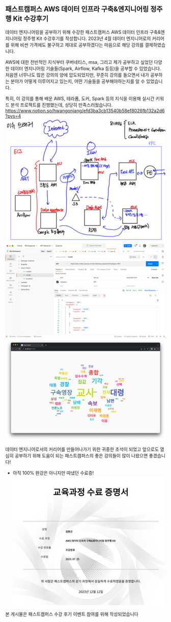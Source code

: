 ## 패스트캠퍼스 AWS 데이터 인프라 구축&엔지니어링 정주행 Kit 수강후기
데이터 엔지니어링을 공부하기 위해 수강한 패스트캠퍼스 AWS 데이터 인프라 구축&엔지니어링 정주행 Kit 수강후기를 작성합니다.
2023년 4월 데이터 엔지니어로의 커리어를 위해 비싼 가격에도 불구하고 제대로 공부하겠다는 마음으로 해당 강의를 결제하였습니다.

AWS에 대한 전반적인 지식부터 쿠버네티스, msa, 그리고 제가 공부하고 싶었던 다양한 데이터 엔지니어링 기술들(Spark, Airflow, Kafka 등등)을 공부할 수 있었습니다.
처음엔 너무나도 많은 강의의 양에 압도되었지만, 꾸준히 강의를 들으면서 내가 공부하는 분야가 어떻게 이루어지고 있는지, 어떤 기술들을 공부해야하는지를 알 수 있었습니다.

특히, 이 강의를 통해 배운 AWS, 테라폼, 도커, Spark 등의 지식을 이용해 실시간 키워드 분석 프로젝트를 진행했는데, 상당히 만족스러웠습니다.
https://www.notion.so/hwangonjang/efd3ba3cb13540b58ef8026fb132a2d6?pvs=4
![img.png](img.png)
![img_1.png](img_1.png)
![img_2.png](img_2.png)

데이터 엔지니어로서의 커리어를 만들어나가기 위한 귀중한 초석이 되었고 앞으로도 열심히 공부하기 위해 도움이 되는 패스트캠퍼스의 좋은 강의들이 많이 나왔으면 좋겠습니다!

- 아직 100% 완강은 아니지만 따냈던 수료증!
![img_3.png](img_3.png)


본 게시물은 패스트캠퍼스 수강 후기 이벤트 참여를 위해 작성되었습니다
